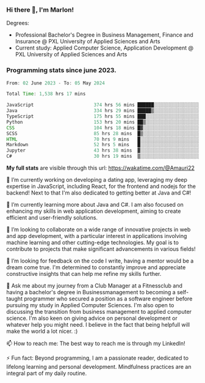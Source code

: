 
### Hi there 👋, I'm Marlon!

Degrees: 
- Professional Bachelor's Degree in Business Management, Finance and Insurance @ PXL University of Applied Sciences and Arts
- Current study: Applied Computer Science, Application Development @ PXL University of Applied Sciences and Arts

### Programming stats since june 2023.
<!--START_SECTION:waka-->

```java
From: 02 June 2023 - To: 05 May 2024

Total Time: 1,538 hrs 17 mins

JavaScript                      374 hrs 56 mins ██████░░░░░░░░░░░░░░░░░░░   24.26 %
Java                            334 hrs 29 mins █████▒░░░░░░░░░░░░░░░░░░░   21.64 %
TypeScript                      175 hrs 55 mins ███░░░░░░░░░░░░░░░░░░░░░░   11.38 %
Python                          153 hrs 20 mins ██▒░░░░░░░░░░░░░░░░░░░░░░   09.92 %
CSS                             104 hrs 18 mins █▓░░░░░░░░░░░░░░░░░░░░░░░   06.75 %
SCSS                            85 hrs 28 mins  █▒░░░░░░░░░░░░░░░░░░░░░░░   05.53 %
HTML                            70 hrs 9 mins   █░░░░░░░░░░░░░░░░░░░░░░░░   04.54 %
Markdown                        52 hrs 5 mins   █░░░░░░░░░░░░░░░░░░░░░░░░   03.37 %
Jupyter                         43 hrs 38 mins  ▓░░░░░░░░░░░░░░░░░░░░░░░░   02.82 %
C#                              30 hrs 19 mins  ▒░░░░░░░░░░░░░░░░░░░░░░░░   01.96 %
```

<!--END_SECTION:waka-->
**My full stats** are visible through this url: https://wakatime.com/@Amauri22



🔭 I’m currently working on developing a dating app, leveraging my deep expertise in JavaScript, including React, for the frontend and nodejs for the backend! Next to that I'm also dedicated to getting better at Java and C#!

🌱 I’m currently learning more about Java and C#. I am also focused on enhancing my skills in web application development, aiming to create efficient and user-friendly solutions.

👯 I’m looking to collaborate on a wide range of innovative projects in web and app development, with a particular interest in applications involving machine learning and other cutting-edge technologies. My goal is to contribute to projects that make significant advancements in various fields!

🤔 I’m looking for feedback on the code I write, having a mentor would be a dream come true. I'm determined to constantly improve and appreciate constructive insights that can help me refine my skills further.

💬 Ask me about my journey from a Club Manager at a Fitnessclub and having a bachelor's degree in Businessmanagement to becoming a self-taught programmer who secured a position as a software engineer before pursuing my study in Applied Computer Sciences. I'm also open to discussing the transition from business management to applied computer science. I'm also keen on giving advice on personal development or whatever help you might need. I believe in the fact that being helpfull will make the world a lot nicer. :)

📫 How to reach me: The best way to reach me is through my LinkedIn!

⚡ Fun fact: Beyond programming, I am a passionate reader, dedicated to lifelong learning and personal development. Mindfulness practices are an integral part of my daily routine.


